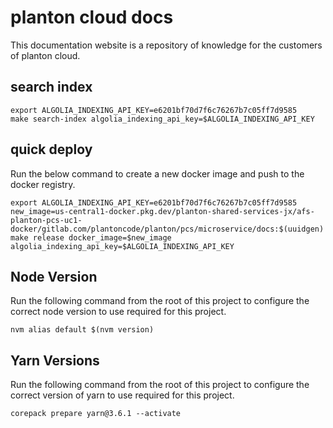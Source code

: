 # planton cloud docs

This documentation website is a repository of knowledge for the customers of planton cloud.

## search index

```shell
export ALGOLIA_INDEXING_API_KEY=e6201bf70d7f6c76267b7c05ff7d9585
make search-index algolia_indexing_api_key=$ALGOLIA_INDEXING_API_KEY
```

## quick deploy

Run the below command to create a new docker image and push to the docker registry.

```shell
export ALGOLIA_INDEXING_API_KEY=e6201bf70d7f6c76267b7c05ff7d9585
new_image=us-central1-docker.pkg.dev/planton-shared-services-jx/afs-planton-pcs-uc1-docker/gitlab.com/plantoncode/planton/pcs/microservice/docs:$(uuidgen)
make release docker_image=$new_image algolia_indexing_api_key=$ALGOLIA_INDEXING_API_KEY
```

## Node Version

Run the following command from the root of this project to configure the correct node version to use required for this project.

```shell
nvm alias default $(nvm version)
```

## Yarn Versions

Run the following command from the root of this project to configure the correct version of yarn to use required for this project.

```
corepack prepare yarn@3.6.1 --activate
```
